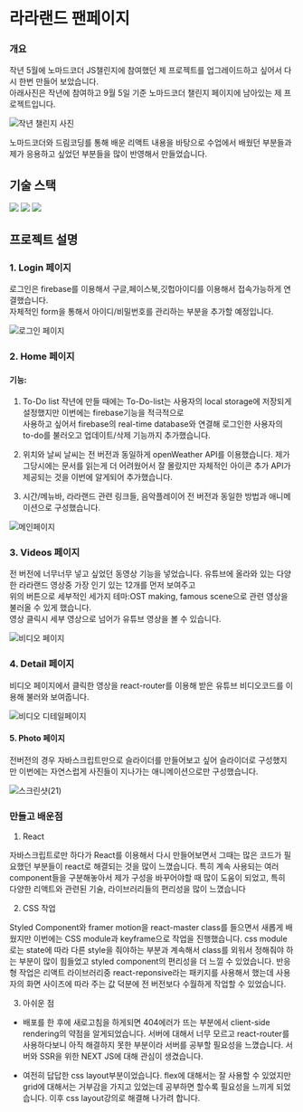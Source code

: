 # 라라랜드 팬페이지

### 개요

작년 5월에 노마드코더 JS챌린지에 참여했던 제 프로젝트를 업그레이드하고 싶어서 다시 한번 만들어 보았습니다. <br>
아래사진은 작년에 참여하고 9월 5일 기준 노마드코더 챌린지 페이지에 남아있는 제 프로젝트입니다.

![작년 챌린지 사진](https://user-images.githubusercontent.com/80830981/171028998-09edc9f8-d34d-487f-a21c-d4d02517845e.png)

노마드코더와 드림코딩를 통해 배운 리액트 내용을 바탕으로 수업에서 배웠던 부분들과 제가 응용하고 싶었던 부분들을 많이 반영해서 만들었습니다.<br>


## 기술 스택
<p align="left">
<img src="https://img.shields.io/badge/Firebase-FFCA28?style=flat-square&logo=firebase&logoColor=white"/>
<img src="https://img.shields.io/badge/React-61DAFB?style=flat-square&logo=react&logoColor=white">
<img src="https://img.shields.io/badge/React-router-CA4245?style=flat-square&logo=reactrouter&logoColor=red">
</p>
  
## 프로젝트 설명
 
###  1. Login 페이지

 로그인은 firebase를 이용해서 구글,페이스북,깃헙아이디를 이용해서 접속가능하게 연결했습니다.<br> 
 자체적인 form을 통해서 아이디/비밀번호를 관리하는 부분을 추가할 예정입니다.<br> 

 ![로그인 페이지](https://user-images.githubusercontent.com/80830981/171029183-e53691d2-bc73-4897-9be6-8db581a94022.png)

### 2. Home 페이지

#### 기능: 

1. To-Do list
작년에 만들 때에는 To-Do-list는 사용자의 local storage에 저장되게 설정했지만 이번에는 firebase기능을 적극적으로 <br>
사용하고 싶어서 firebase의 real-time database와 연결해 로그인한 사용자의 to-do를 불러오고 업데이트/삭제 기능까지 추가했습니다.

2. 위치와 날씨
날씨는 전 버전과 동일하게 openWeather API를 이용했습니다. 제가 그당시에는 문서를 읽는게 더 어려웠어서 잘 몰랐지만 자체적인 아이콘 추가 API가 제공되는 것을 이번에 알게되어 추가했습니다.

3. 시간/메뉴바, 라라랜드 관련 링크들, 음악플레이어 
전 버전과 동일한 방법과 애니메이션으로 구성했습니다.

![메인페이지](https://user-images.githubusercontent.com/80830981/171029584-f271ddb0-3fda-4b3d-b822-c8d8c8add7e1.png)

### 3. Videos 페이지

전 버전에 너무너무 넣고 싶었던 동영상 기능을 넣었습니다. 유튜브에 올라와 있는 다양한 라라랜드 영상중 가장 인기 있는 12개를 먼저 보여주고 <br>
위의 버튼으로 세부적인 세가지 테마:OST making, famous scene으로 관련 영상을 불러올 수 있게 했습니다.<br>
영상 클릭시 세부 영상으로 넘어가 유튜브 영상을 볼 수 있습니다.

![비디오 페이지](https://user-images.githubusercontent.com/80830981/171206023-5024c930-03fb-4dab-af3e-b46cd62557e0.png)


### 4. Detail 페이지

비디오 페이지에서 클릭한 영상을 react-router를 이용해 받은 유튜브 비디오코드를 이용해 불러와 보여줍니다.

![비디오 디테일페이지](https://user-images.githubusercontent.com/80830981/171207319-9eca2601-be4a-481f-bd8c-6b119915adfe.png)


#### 5. Photo 페이지

전버전의 경우 자바스크립트만으로 슬라이더를 만들어보고 싶어 슬라이더로 구성했지만 이번에는 자연스럽게 사진들이 지나가는 애니메이션으로만 구성했습니다. <br>

![스크린샷(21)](https://user-images.githubusercontent.com/80830981/171208152-37358d29-13ec-4110-b2b1-cb4e0c114c8e.png)

### 만들고 배운점

1. React

자바스크립트로만 하다가 React를 이용해서 다시 만들어보면서 그때는 많은 코드가 필요했던 부분들이 react로 해결되는 것을 많이 느꼈습니다. 특히 계속 사용되는 여러 component들을 구분해놓아서 제가 구성을 바꾸어야할 때 많이 도움이 되었고, 특히 다양한 리액트와 관련된 기술, 라이브러리들의 편리성을 많이 느꼈습니다

2. CSS 작업

Styled Component와 framer motion을 react-master class를 들으면서 새롭게 배웠지만 이번에는 CSS module과 keyframe으로 작업을 진행했습니다. css module로는 state에 따라 다른 style을 줘야하는 부분과 계속해서 class를 외워서 정해줘야 하는 부분이 많이 힘들었고 styled component의 편리성을 더 느낄 수 있었습니다. 반응형 작업은 리액트 라이브러리중 react-reponsive라는 패키지를 사용해서 했는데 사용자의 화면 사이즈에 따라 주는 값 덕분에 전 버전보다 수월하게 작업할 수 있었습니다.

3. 아쉬운 점

* 배포를 한 후에 새로고침을 하게되면 404에러가 뜨는 부분에서 client-side rendering의 약점을 알게되었습니다. 서버에 대해서 너무 모르고 react-router를 사용하다보니 아직 해결하지 못한 부분이라 서버를 공부할 필요성을 느꼈습니다. 서버와 SSR을 위한 NEXT JS에 대해 관심이 생겼습니다.
  
* 여전히 답답한 css layout부분이었습니다. flex에 대해서는 잘 사용할 수 있었지만 grid에 대해서는 거부감을 가지고 있었는데 공부하면 할수록 필요성을 느끼게 되었습니다. 이후 css layout강의로 해결해 나가려 합니다.
